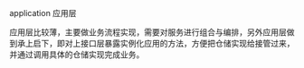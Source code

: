 application 应用层

应用层比较薄，主要做业务流程实现，需要对服务进行组合与编排，另外应用层做到承上启下，即对上接口层暴露实例化应用的方法，方便把仓储实现给接管过来，并通过调用具体的仓储实现完成业务。